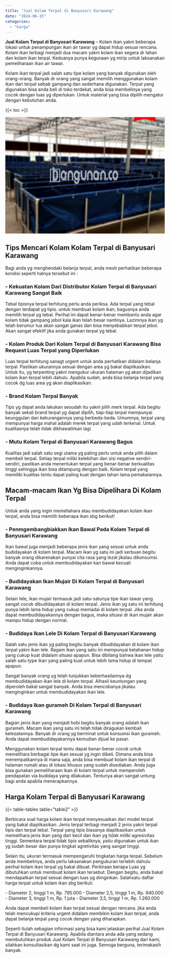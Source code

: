 ```yaml
---
title: "Jual Kolam Terpal di Banyusari Karawang"
date: "2024-06-15"
categories: 
  - "harga"
---
```


**Jual Kolam Terpal di Banyusari Karawang** – Kolam ikan yakni beberapa lokasi untuk penampungan ikan air tawar yg dapat hidup sesuai rencana. Kolam ikan terbagi menjadi dua macam yakni kolam ikan segera dr lahan dan kolam ikan terpal. Keduanya punya kegunaan yg mirip untuk laksanakan pemeliharaan ikan air tawar.

Kolam ikan terpal jadi salah satu tipe kolam yang banyak digunakan oleh orang-orang. Banyak dr orang yang sangat memilih menggunakan kolam ikan dari terpal sebab gampang dan sederhana digunakan. Terpal yang digunakan bisa anda beli di toko terdekat, anda bisa membelinya yang cocok dengan luas yg diperlukan. Untuk material yang bisa dipilih mengatur dengan kebutuhan anda.

{{< toc >}}

![Jual Kolam Terpal di Banyusari Karawang](/images/jual-kolam-terpal-10.png)

## Tips Mencari Kolam Kolam Terpal di Banyusari Karawang

Bagi anda yg menghendaki belanja terpal, anda mesti perhatikan beberapa kondisi seperti halnya tersebut ini :

### \- Kekuatan Kolam Dari Distributor Kolam Terpal di Banyusari Karawang Sangat Baik

Tebal tipisnya terpal terhitung perlu anda periksa. Ada terpal yang tebal dengan terdapat yg tipis. untuk membuat kolam ikan, bagusnya anda memilih terpal yg tebal. Perihal ini dapat benar-benar membantu anda agar kolam tidak gampang jebol kala ikan telah besar nantinya. Lazimnya ikan yg telah berumur tua akan sangat ganas dan bisa menyebabkan terpal jebol. Akan sangat efektif jika anda gunakan terpal yg tebal.

### \- Kolam Produk Dari Kolam Terpal di Banyusari Karawang Bisa Request Luas Terpal yang Diperlukan

Luas terpal terhitung sanagt urgent untuk anda perhatikan didalam belanja terpal. Pastikan ukurannya sesuai dengan area yg bakal diaplikasikan. Untuk itu, yg terpenting yakni mengukur ukuran halaman yg akan dijadikan kolam ikan terpal lebih dahulu. Apabila sudah, anda bisa belanja terpal yang cocok dg luas area yg akan diaplikasikan.

### \- Brand Kolam Terpal Banyak

Tips yg dapat anda lakukan sesudah itu yakni pilih merk terpal. Ada begitu banyak sekali brand terpal yg dapat dipilih, tiap-tiap terpal mempunyai keunggulan dan kekurangannya yang berbeda-beda. Umumnya, terpal yang mempunyai harga mahal adalah merek terpal yang udah terkenal. Untuk kualitasnya telah tidak dikhawatirkan lagi.

### \- Mutu Kolam Terpal di Banyusari Karawang Bagus

Kualitas jadi salah satu segi utama yg paling perlu untuk anda pilih dalam membeli terpal. Setiap terpal miliki kelebihan dan sisi negative sendiri-sendiri, pastikan anda menentukan terpal yang benar-benar berkualitas tinggi sehingga ikan bisa ditampung dengan baik. Kolam terpal yang memiliki kualitas tentu dapat paling kuat dengan tahan lama pemakaiannya.

## Macam-macam Ikan Yg Bisa Dipelihara Di Kolam Terpal

Untuk anda yang ingin memeliahara atau membudidayakan kolam ikan terpal, anda bisa memilih beberapa ikan sbg berikut!

### \- Penmgembangbiakkan Ikan Bawal Pada Kolam Terpal di Banyusari Karawang

Ikan bawal juga menjadi beberapa jenis ikan yang sesuai untuk anda budidayakan di kolam terpal. Macam ikan yg satu ini jadi serbuan begitu banyak orang dikarenakan punyai cita rasa yang lezat jikalau dikonsumsi. Anda dapat coba untuk membudidayakan kan bawal kecuali menginginkannya.

### \- Budidayakan Ikan Mujair Di Kolam Terpal di Banyusari Karawang

Selain lele, ikan mujair termasuk jadi satu-satunya tipe ikan tawar yang sangat cocok dibudidayakan di kolam terpal. Jenis ikan yg satu ini terhitung punya lebih lama hidup yang cukup memadai di kolam terpal. Jika anda dapat membudidayakannya dengan bagus, maka situasi dr ikan mujair akan mampu hidup dengan normal.

### \- Budidaya Ikan Lele Di Kolam Terpal di Banyusari Karawang

Salah satu jenis ikan yg paling begitu banyak dibudidayakan di kolam ikan terpal yakni ikan lele. Ragam ikan yang satu ini mempunyai ketahanan hidup yang cukup kuat didalam situasi apapun. Bisa dibilang bahwa ikan lele yaitu salah satu type ikan yang paling kuat untuk lebih lama hidup di tempat apapun.

Sangat banyak orang yg telah tunjukkan keberhasilannya dg membudidayakan ikan lele di kolam terpal. Alhasil keuntungan yang diperoleh bakal sangat banyak. Anda bisa mencobanya jikalau menginginkan untuk membudidayakan ikan lele.

### \- Budidaya Ikan gurameh Di Kolam Terpal di Banyusari Karawang

Bagian jenis ikan yang menjadi hobi begitu banyak orang adalah ikan gurameh. Macam ikan yang satu ini telah tidak diragukan kembali kelezatannya. Banyak dr orang yg berminat untuk konsumsi ikan gurameh. Anda dapat membudidayakannya kemudian dijual ke pasar.

Menggunakan kolam terpal tentu dapat benar-benar cocok untuk memelihara berbagai tipe ikan sesuai yg ingin dibeli. Dimana anda bisa menempatkannya di mana saja, anda bisa membuat kolam ikan terpal di halaman rumah atau di lokasi khusus yang sudah disediakan. Anda juga bisa gunakan pemeliharaan ikan di kolam terpal untuk memperoleh pendapatan via budidaya yang dilakukan. Tentunya akan sangat untung bagi anda apabila menerapkannya.

## Harga Kolam Terpal di Banyusari Karawang

{{< table-tables table="table2" >}}

Berbicara soal harga kolam ikan terpal menyesuaikan dari model terpal yang bakal diaplikasikan. Jenis terpal terbagi menjadi 2 jenis yakni terpal tipis dan terpal tebal. Terpal yang tipis biasanya diaplikasikan untuk memelihara jenis ikan yang dari kecil dan ikan yg tidak miliki agresivitas tinggi. Sementara terpal tidak tipis sebaliknya, yaitu digunakan untuk ikan yg sudah besar dan punya tingkat agretivitas yang sangat tinggi.

Selain itu, ukuran termasuk mempengaruhi tingkatan harga terpal. Sebelum anda membelinya, anda perlu laksanakan pengukuran terlebih dahulu perihal kolam ikan terpal yg bakal dibuat. Perkiraan berapa Luas yg dibutuhkan untuk membuat kolam ikan tersebut. Dengan begitu, anda bakal mendapatkan terpal sesuai dengan luas yg diinginkan. Salahsatu daftar harga terpal untuk kolam ikan sbg berikut:

\- Diameter 2, tinggi 1 m, Rp. 795.000 - Diameter 2,5, tinggi 1 m, Rp. 940.000 - Diameter 3, tinggi 1 m, Rp. 1 juta - Diameter 3,5, tinggi 1 m, Rp. 1.260.000

Anda dapat membeli kolam ikan terpal sesuai dengan rencana. jika anda telah mencukupi kriteria urgent didalam membikin kolam ikan terpal, anda dapat belanja terpal yang cocok dengan yang diharapkan.

Seperti itulah sebagian informasi yang bisa kami jelaskan perihal Jual Kolam Terpal di Banyusari Karawang. Apabila diantara anda ada yang sedang membutuhkan produk Jual Kolam Terpal di Banyusari Karawang dari kami, silahkan konsultasikan dg kami saat ini juga. Semoga berguna, terimakasih banyak.

